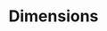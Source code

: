 ---
bigquery: https://console.cloud.google.com/bigquery?p=covid-19-dimensions-ai&page=table&d=data&t=publications
contributors: Digital Science, https://www.digital-science.com/
cost: Free for personal, non-commercial use.
description: Dimensions contains more than 100 million publications, ranging from
  articles published in scholarly journals, books and book chapters, to preprints
  and conference proceedings. All publications are contextualized with linked data
  sets, funding, publications, patents, clinical trials, and policy documents. You
  can also view associated categories, funders, institutions, and researcher profiles.
documentation: https://docs.dimensions.ai/bigquery/index.html
last_edit: 04/09/2022, 15:24:50
location: https://www.dimensions.ai/products/free/
maintained_by: Digital Science, https://www.digital-science.com/
schema_fields:
- id
- original_title
- current_assignee
- legal_events
- filing_status
- category_sdg
- original_assignee_orgs
- original_assignee_countries
- repository_url
- language
- date_modified
- concepts
- assignee_countries
- open_access_categories
- associated_publication_arxiv_id
- associated_grant_ids
- title
- parent_id
- citations_count
- legal_status
- funding_amount
- original_assignee
- publisher
- year
- associated_publication_pmid
- brief_title
- application_number
- journal_lists
- category_rcdc
- journal
- research_org_country_names
- acknowledgements
- assignee_orgs
- pmid
- organisation_details
- eisbn
- citations
- filing_year
- funding_details
- jurisdiction
- funding_cny
- research_orgs
- start_date
- funder_org_acronyms
- conference
- types
- category_hra
- date_print
- start_year
- authors
- email_address
- funding_gbp
- priority_date
- funding_aud
- address
- linkout
- cited_by_ids
- volume
- investigators
- reference_ids
- citation_string
- research_org_state_names
- current_assignee_countries
- type
- end_date
- resulting_publication_ids
- inventor_names
- date_online
- kind
- funding_eur
- expiration_date
- grant_number
- foa_number
- metrics
- funder_org
- issue
- category_hrcs_hc
- funding_currency
- funding_cad
- granted_date
- research_org_cities
- category_bra
- created_date
- aliases
- pages
- original_abstract
- relationships
- links
- pmcid
- research_org_city_names
- funder_org_cities
- established
- phase
- proceedings_title
- publication_date
- research_org_countries
- altmetrics
- embargo_date
- publication_ids
- funder_orgs
- acronyms
- supporting_grant_ids
- publication_year
- expiration_year
- category_hrcs_rac
- categories
- category_icrp_cso
- funding_jpy
- date_inserted
- mesh_headings
- license
- acronym
- ipcr
- date_normal
- labels
- filing_date
- isbn
- researcher_ids
- doi
- conditions
- abstract
- date_imported_gbq
- editors
- date
- cpc
- repository_name
- open_access_categories_v2
- book_series_title
- funder_org_state_codes
- name
- family_id
- clinical_trial_ids
- funding_nzd
- interventions
- priority_year
- repository_id
- external_ids
- funder_countries
- status
- description
- funding_chf
- book_title
- mesh_terms
- registry
- family_count
- associated_publication_id
- associated_publication_doi
- category_for
- wikipedia_url
- funder_org_countries
- current_assignee_orgs
- family_members_ids
- gender
- source_id
- category_icrp_ct
- resulting_publication_doi
- subtitles
- end_year
- granted_year
- active_years
- research_org_state_codes
- arxiv_id
- funding_usd
- category_uoa
- patent_ids
shortname: dimensions
tags:
- scholarly literature
- patents
- funding
- clinical trials
- academic profiles
terms_of_use: 'Use of both the Dimensions COVID-19 dataset and full Dimensions dataset
  are subject to the Dimensions Terms of use: https://www.dimensions.ai/policies-terms-legal '
title: Dimensions
uuid: dcff88bd-fe6b-4fdb-8159-809bf9d7bc1c
---